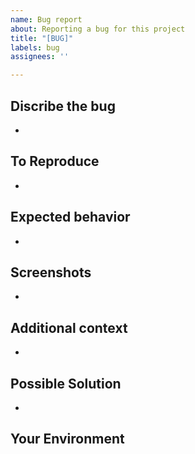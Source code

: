 ```yaml
---
name: Bug report
about: Reporting a bug for this project
title: "[BUG]"
labels: bug
assignees: ''

---
```


## Discribe the bug
-

## To Reproduce
-

## Expected behavior
-

## Screenshots
-

## Additional context
-

## Possible Solution
-

## Your Environment
